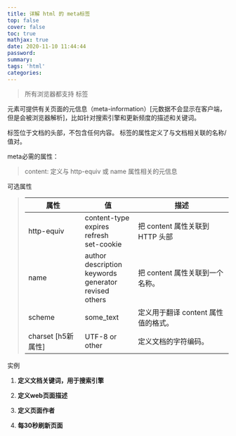 ```yaml
---
title: 详解 html 的 meta标签
top: false
cover: false
toc: true
mathjax: true
date: 2020-11-10 11:44:44
password:
summary:
tags: 'html'
categories:
---
```


> 所有浏览器都支持 <meta> 标签

<meta> 元素可提供有关页面的元信息（meta-information）[元数据不会显示在客户端，但是会被浏览器解析]，比如针对搜索引擎和更新频度的描述和关键词。


<meta> 标签位于文档的头部，不包含任何内容。<meta> 标签的属性定义了与文档相关联的名称/值对。

meta必需的属性：

> content: 定义与 http-equiv 或 name 属性相关的元信息

可选属性

> | 属性               | 值                                                           | 描述                                |
> | ------------------ | ------------------------------------------------------------ | ----------------------------------- |
> | http-equiv         | content-type <br />expires<br />refresh<br />set-cookie      | 把 content 属性关联到 HTTP 头部     |
> | name               | author <br />description <br />keywords<br />generator <br />revised <br />others | 把 content 属性关联到一个名称。     |
> | scheme             | some_text                                                    | 定义用于翻译 content 属性值的格式。 |
> | charset [h5新属性] | UTF-8 or other                                               | 定义文档的字符编码。                |

实例

1. **定义文档关键词，用于搜索引擎**

   <meta name="keywords" content="HTML, CSS, XML, XHTML, JavaScript">

2. **定义web页面描述**

   <meta name="description" content="Free Web tutorials on HTML and CSS">

3. **定义页面作者**

   <meta name="author" content="Hege Refsnes">

4. **每30秒刷新页面**

   <meta http-equiv="refresh" content="30">
